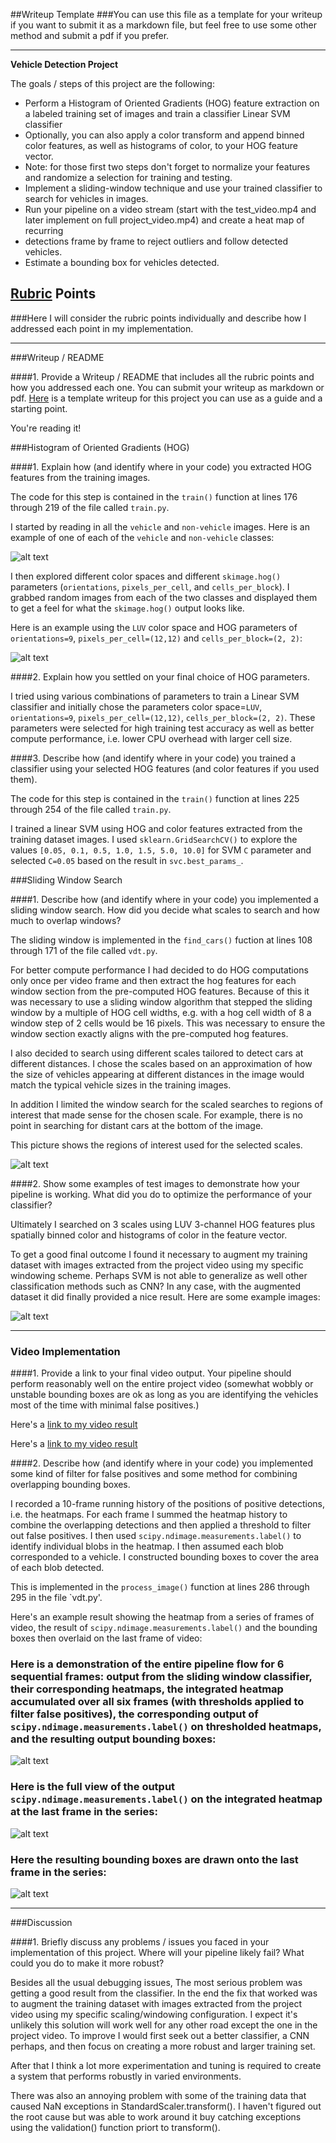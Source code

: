##Writeup Template
###You can use this file as a template for your writeup if you want to submit it as a markdown file, but feel free to use some other method and submit a pdf if you prefer.

---

**Vehicle Detection Project**

The goals / steps of this project are the following:

* Perform a Histogram of Oriented Gradients (HOG) feature extraction on a labeled training set of images and train a classifier Linear SVM classifier
* Optionally, you can also apply a color transform and append binned color features, as well as histograms of color, to your HOG feature vector. 
* Note: for those first two steps don't forget to normalize your features and randomize a selection for training and testing.
* Implement a sliding-window technique and use your trained classifier to search for vehicles in images.
* Run your pipeline on a video stream (start with the test_video.mp4 and later implement on full project_video.mp4) and create a heat map of recurring
* detections frame by frame to reject outliers and follow detected vehicles.
* Estimate a bounding box for vehicles detected.

[//]: # (Image References)
[image1]: ./output_images/car_not_car.png
[image2]: ./output_images/HOG_example.png
[image3]: ./output_images/sliding_windows.png
[image4]: ./output_images/sliding_windows2.png
[image5]: ./output_images/boxes_heat_labels_output.png
[image6]: ./output_images/labels_6.png
[image7]: ./output_images/project_video_output_6.png

## [Rubric](https://review.udacity.com/#!/rubrics/513/view) Points
###Here I will consider the rubric points individually and describe how I addressed each point in my implementation.  

---
###Writeup / README

####1. Provide a Writeup / README that includes all the rubric points and how you addressed each one.  You can submit your writeup as markdown or pdf.  [Here](https://github.com/udacity/CarND-Vehicle-Detection/blob/master/writeup_template.md) is a template writeup for this project you can use as a guide and a starting point.  

You're reading it!

###Histogram of Oriented Gradients (HOG)

####1. Explain how (and identify where in your code) you extracted HOG features from the training images.

The code for this step is contained in the `train()` function at lines 176 through 219 of the file called `train.py`.  

I started by reading in all the `vehicle` and `non-vehicle` images.  Here is an example of one of each of the `vehicle` and `non-vehicle` classes:

![alt text][image1]

I then explored different color spaces and different `skimage.hog()` parameters (`orientations`, `pixels_per_cell`, and `cells_per_block`).  I grabbed random images from each of the two classes and displayed them to get a feel for what the `skimage.hog()` output looks like.

Here is an example using the `LUV` color space and HOG parameters of `orientations=9`, `pixels_per_cell=(12,12)` and `cells_per_block=(2, 2)`:

![alt text][image2]

####2. Explain how you settled on your final choice of HOG parameters.

I tried using various combinations of parameters to train a Linear SVM classifier and initially chose the parameters color space=`LUV`, `orientations=9`, `pixels_per_cell=(12,12)`, `cells_per_block=(2, 2)`.  These parameters were selected for high training test accuracy as well as better compute performance, i.e. lower CPU overhead with larger cell size.

####3. Describe how (and identify where in your code) you trained a classifier using your selected HOG features (and color features if you used them).

The code for this step is contained in the `train()` function at lines 225 through 254 of the file called `train.py`.

I trained a linear SVM using HOG and color features extracted from the training dataset images. I used `sklearn.GridSearchCV()` to explore the values `[0.05, 0.1, 0.5, 1.0, 1.5, 5.0, 10.0]` for SVM `C` parameter and selected `C=0.05` based on the result in `svc.best_params_`.

###Sliding Window Search

####1. Describe how (and identify where in your code) you implemented a sliding window search.  How did you decide what scales to search and how much to overlap windows?

The sliding window is implemented in the `find_cars()` fuction at lines 108 through 171 of the file called `vdt.py`.
 
For better compute performance I had decided to do HOG computations only once per video frame and then extract the hog features for each window section from the pre-computed HOG features.  Because of this it was necessary to use a sliding window algorithm that stepped the sliding window by a multiple of HOG cell widths, e.g. with a hog cell width of 8 a window step of 2 cells would be 16 pixels. This was necessary to ensure the window section exactly aligns with the pre-computed hog features.

I also decided to search using different scales tailored to detect cars at different distances. I chose the scales based on an approximation of how the size of vehicles appearing at different distances in the image would match the typical vehicle sizes in the training images.

In addition I limited the window search for the scaled searches to regions of interest that made sense for the chosen scale. For example, there is no point in searching for distant cars at the bottom of the image.

This picture shows the regions of interest used for the selected scales. 

![alt text][image3]

####2. Show some examples of test images to demonstrate how your pipeline is working.  What did you do to optimize the performance of your classifier?

Ultimately I searched on 3 scales using LUV 3-channel HOG features plus spatially binned color and histograms of color in the feature vector.

To get a good final outcome I found it necessary to augment my training dataset with images extracted from the project video using my specific windowing scheme. Perhaps SVM is not able to generalize as well other classification methods such as CNN? In any case, with the augmented dataset it did finally provided a nice result.  Here are some example images:

![alt text][image4] 

---

### Video Implementation

####1. Provide a link to your final video output.  Your pipeline should perform reasonably well on the entire project video (somewhat wobbly or unstable bounding boxes are ok as long as you are identifying the vehicles most of the time with minimal false positives.)

Here's a [link to my video result](C:/AMP/Udacity/condaenv/CarND-Vehicle-Detection/output_video.mp4)

Here's a [link to my video result](./output_video.mp4)

####2. Describe how (and identify where in your code) you implemented some kind of filter for false positives and some method for combining overlapping bounding boxes.

I recorded a 10-frame running history of the positions of positive detections, i.e. the heatmaps. For each frame I summed the heatmap history to combine the overlapping detections and then applied a threshold to filter out false positives.  I then used `scipy.ndimage.measurements.label()` to identify individual blobs in the heatmap.  I then assumed each blob corresponded to a vehicle.  I constructed bounding boxes to cover the area of each blob detected.  

This is implemented in the `process_image()` function at lines 286 through 295 in the file `vdt.py'.

Here's an example result showing the heatmap from a series of frames of video, the result of `scipy.ndimage.measurements.label()` and the bounding boxes then overlaid on the last frame of video:

### Here is a demonstration of the entire pipeline flow for 6 sequential frames: output from the sliding window classifier, their corresponding heatmaps, the integrated heatmap accumulated over all six frames (with thresholds applied to filter false positives), the corresponding output of `scipy.ndimage.measurements.label()` on thresholded heatmaps, and the resulting output bounding boxes:

![alt text][image5]

### Here is the full view of the output `scipy.ndimage.measurements.label()` on the integrated heatmap at the last frame in the series:
![alt text][image6]

### Here the resulting bounding boxes are drawn onto the last frame in the series:
![alt text][image7]


---

###Discussion

####1. Briefly discuss any problems / issues you faced in your implementation of this project.  Where will your pipeline likely fail?  What could you do to make it more robust?

Besides all the usual debugging issues, The most serious problem was getting a good result from the classifier. In the end the fix that worked was to augment the training dataset with images extracted from the project video using my specific scaling/windowing configuration. I expect it's unlikely this solution will work well for any other road except the one in the project video.  To improve I would first seek out a better classifier, a CNN perhaps, and then focus on creating a more robust and larger training set.

After that I think a lot more experimentation and tuning is required to create a system that performs robustly in varied environments.

There was also an annoying problem with some of the training data that caused NaN exceptions in StandardScaler.transform().  I haven't figured out the root cause but was able to work around it buy catching exceptions using the validation() function priort to transform().

